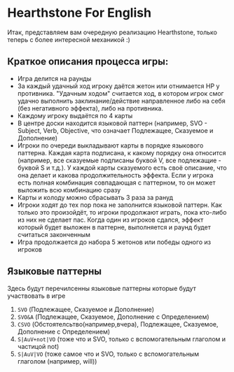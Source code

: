 # Hearthstone For English
Итак, представляем вам очередную реализацию Hearthstone, только теперь с более интересной механикой :)

## Краткое описания процесса игры:
- Игра делится на раунды
- За каждый удачный ход игроку даётся жетон или отнимается HP у противника. "Удачным ходом" считается ход, в котором игрок 
смог удачно выполнить заклинание/действие направленное либо на себя (без негативного эффекта), либо на противника.
- Каждому игроку выдаётся по 4 карты
- В центре доски находится языковой паттерн (например, SVO - Subject, Verb, Objective,
что означает Подлежащее, Сказуемое и Дополнение)
- Игроки по очереди выкладывают карты в порядке языкового паттерна. Каждая карта подписана, к какому порядку она относится 
(например, все сказуемые подписаны буквой V, все подлежащие - буквой S и т.д.). У каждой карты сказуемого есть своё описание, 
что она делает и какова продолжительность эффекта. Если у игрока есть полная комбинация совпадающая с паттерном,
то он может выложить всю комбинацию сразу
- Карты и колоду можно сбрасывать 3 раза за рануд
- Игроки ходят до тех пор пока не заполнится языковой паттерн. Как только это произойдёт, то игроки продолжают играть,
пока кто-либо из них не сделает пас. Когда один из игроков сдался, эффект который будет выложен в паттерне, выполняется
и раунд будет считаться законченным
- Игра продолжается до набора 5 жетонов или победы одного из игроков

## Языковые паттерны
Здесь будут перечилсенны языковые паттерны которые будут участвовать в игре
1. `SVO` (Подлежащее, Сказуемое и Дополнение)
2. `SVO&A` (Подлежащее, Сказуемое, Дополнение с Определением)
3. `CSVO` (Обстоятелсьтво(например,вчера), Подлежащее, Сказуемое, Дополнение с Определением)
4.  `S|AuV+not|VO` (тоже что и SVO, только с вспомогательным глаголом и частицой not)
5. `S|AuV|VO` (тоже самое что и SVO, только с вспомогательным глаголом (например, will))
